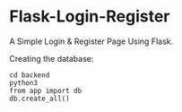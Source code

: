# Flask-Login-Register
A Simple Login &amp; Register Page Using Flask.

Creating the database:
```
cd backend
python3
from app import db
db.create_all()
```

